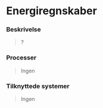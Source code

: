 # Energiregnskaber

### Beskrivelse

> ?

### Processer

> Ingen

### Tilknyttede systemer

> Ingen
